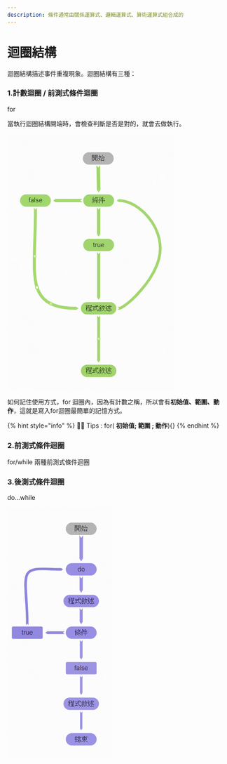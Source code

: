 ```yaml
---
description: 條件通常由關係運算式、邏輯運算式、算術運算式組合成的
---
```


# 迴圈結構

迴圈結構描述事件重複現象。迴圈結構有三種：

### 1.計數迴圈 / 前測式條件迴圈

for

當執行迴圈結構開端時，會檢查判斷是否是對的，就會去做執行。

![&#x524D;&#x6E2C;&#x5F0F;&#x689D;&#x4EF6;&#x8FF4;&#x5708;](../.gitbook/assets/image%20%2833%29.png)

如何記住使用方式，for 迴圈內，因為有計數之稱，所以會有**初始值、範圍、動作**，這就是寫入for迴圈最簡單的記憶方式。

{% hint style="info" %}
🧙‍♂️ Tips :  for\( **初始值; 範圍 ; 動作**\){}
{% endhint %}

### 2.前測式條件迴圈

for/while 兩種前測式條件迴圈

### 3.後測式條件迴圈

do...while

![&#x5F8C;&#x6E2C;&#x5F0F;&#x689D;&#x4EF6;&#x8FF4;&#x5708;](../.gitbook/assets/image%20%2834%29.png)

